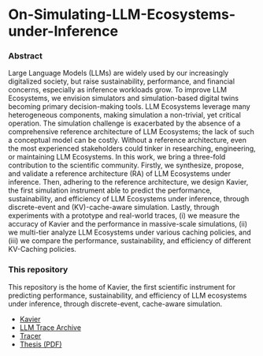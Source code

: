 # On-Simulating-LLM-Ecosystems-under-Inference

### Abstract

Large Language Models (LLMs) are widely used by our increasingly digitalized society, but raise sustainability, performance, and financial concerns, especially as inference workloads grow. 
To improve LLM Ecosystems, we envision simulators and simulation-based digital twins becoming primary decision-making tools. LLM Ecosystems leverage many heterogeneous components, making simulation a non-trivial, yet critical operation. 
The simulation challenge is exacerbated by the absence of a comprehensive reference architecture of LLM Ecosystems; the lack of such a conceptual model can be costly. Without a reference architecture, even the most experienced stakeholders could tinker in researching, engineering, or maintaining LLM Ecosystems.
In this work, we bring a three-fold contribution to the scientific community. 
Firstly, we synthesize, propose, and validate a reference architecture (RA) of LLM Ecosystems under inference. 
Then, adhering to the reference architecture, we design Kavier, the first simulation instrument able to predict the performance, sustainability, and efficiency of LLM Ecosystems under inference, through discrete-event and (KV)-cache-aware simulation. 
Lastly, through experiments with a prototype and real-world traces, (i) we measure the accuracy of Kavier and the performance in massive-scale simulations, (ii) we multi-tier analyze LLM Ecosystems under various caching policies, and (iii) we compare the performance, sustainability, and efficiency of different KV-Caching policies.

### This repository
This repository is the home of Kavier, the first scientific instrument for predicting performance, sustainability, and efficiency of LLM ecosystems under inference, through discrete-event, cache-aware simulation.

- [Kavier](https://github.com/atlarge-research/Kavier)  
- [LLM Trace Archive](https://zenodo.org/record/15858418)  
- [Tracer](https://github.com/atlarge-research/Tracer)  
- [Thesis (PDF)](thesis.pdf)
